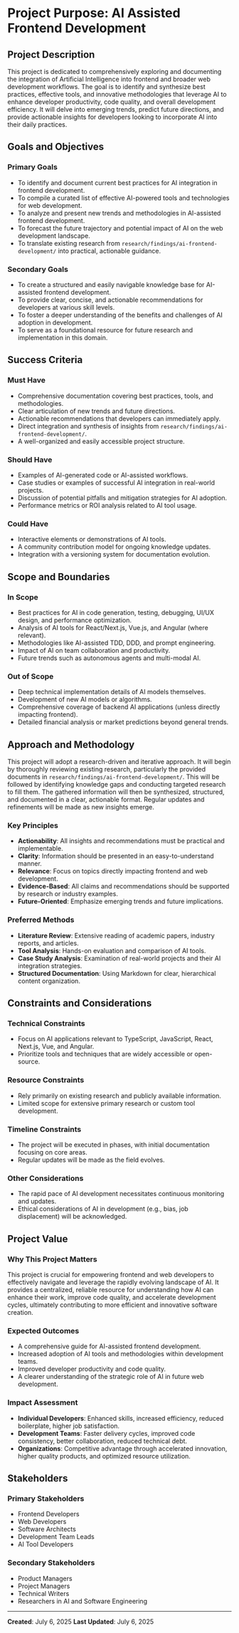 # Project Purpose: AI Assisted Frontend Development

## Project Description

This project is dedicated to comprehensively exploring and documenting the integration of Artificial Intelligence into frontend and broader web development workflows. The goal is to identify and synthesize best practices, effective tools, and innovative methodologies that leverage AI to enhance developer productivity, code quality, and overall development efficiency. It will delve into emerging trends, predict future directions, and provide actionable insights for developers looking to incorporate AI into their daily practices.

## Goals and Objectives

### Primary Goals
- To identify and document current best practices for AI integration in frontend development.
- To compile a curated list of effective AI-powered tools and technologies for web development.
- To analyze and present new trends and methodologies in AI-assisted frontend development.
- To forecast the future trajectory and potential impact of AI on the web development landscape.
- To translate existing research from `research/findings/ai-frontend-development/` into practical, actionable guidance.

### Secondary Goals
- To create a structured and easily navigable knowledge base for AI-assisted frontend development.
- To provide clear, concise, and actionable recommendations for developers at various skill levels.
- To foster a deeper understanding of the benefits and challenges of AI adoption in development.
- To serve as a foundational resource for future research and implementation in this domain.

## Success Criteria

### Must Have
- Comprehensive documentation covering best practices, tools, and methodologies.
- Clear articulation of new trends and future directions.
- Actionable recommendations that developers can immediately apply.
- Direct integration and synthesis of insights from `research/findings/ai-frontend-development/`.
- A well-organized and easily accessible project structure.

### Should Have
- Examples of AI-generated code or AI-assisted workflows.
- Case studies or examples of successful AI integration in real-world projects.
- Discussion of potential pitfalls and mitigation strategies for AI adoption.
- Performance metrics or ROI analysis related to AI tool usage.

### Could Have
- Interactive elements or demonstrations of AI tools.
- A community contribution model for ongoing knowledge updates.
- Integration with a versioning system for documentation evolution.

## Scope and Boundaries

### In Scope
- Best practices for AI in code generation, testing, debugging, UI/UX design, and performance optimization.
- Analysis of AI tools for React/Next.js, Vue.js, and Angular (where relevant).
- Methodologies like AI-assisted TDD, DDD, and prompt engineering.
- Impact of AI on team collaboration and productivity.
- Future trends such as autonomous agents and multi-modal AI.

### Out of Scope
- Deep technical implementation details of AI models themselves.
- Development of new AI models or algorithms.
- Comprehensive coverage of backend AI applications (unless directly impacting frontend).
- Detailed financial analysis or market predictions beyond general trends.

## Approach and Methodology

This project will adopt a research-driven and iterative approach. It will begin by thoroughly reviewing existing research, particularly the provided documents in `research/findings/ai-frontend-development/`. This will be followed by identifying knowledge gaps and conducting targeted research to fill them. The gathered information will then be synthesized, structured, and documented in a clear, actionable format. Regular updates and refinements will be made as new insights emerge.

### Key Principles
- **Actionability**: All insights and recommendations must be practical and implementable.
- **Clarity**: Information should be presented in an easy-to-understand manner.
- **Relevance**: Focus on topics directly impacting frontend and web development.
- **Evidence-Based**: All claims and recommendations should be supported by research or industry examples.
- **Future-Oriented**: Emphasize emerging trends and future implications.

### Preferred Methods
- **Literature Review**: Extensive reading of academic papers, industry reports, and articles.
- **Tool Analysis**: Hands-on evaluation and comparison of AI tools.
- **Case Study Analysis**: Examination of real-world projects and their AI integration strategies.
- **Structured Documentation**: Using Markdown for clear, hierarchical content organization.

## Constraints and Considerations

### Technical Constraints
- Focus on AI applications relevant to TypeScript, JavaScript, React, Next.js, Vue, and Angular.
- Prioritize tools and techniques that are widely accessible or open-source.

### Resource Constraints
- Rely primarily on existing research and publicly available information.
- Limited scope for extensive primary research or custom tool development.

### Timeline Constraints
- The project will be executed in phases, with initial documentation focusing on core areas.
- Regular updates will be made as the field evolves.

### Other Considerations
- The rapid pace of AI development necessitates continuous monitoring and updates.
- Ethical considerations of AI in development (e.g., bias, job displacement) will be acknowledged.

## Project Value

### Why This Project Matters
This project is crucial for empowering frontend and web developers to effectively navigate and leverage the rapidly evolving landscape of AI. It provides a centralized, reliable resource for understanding how AI can enhance their work, improve code quality, and accelerate development cycles, ultimately contributing to more efficient and innovative software creation.

### Expected Outcomes
- A comprehensive guide for AI-assisted frontend development.
- Increased adoption of AI tools and methodologies within development teams.
- Improved developer productivity and code quality.
- A clearer understanding of the strategic role of AI in future web development.

### Impact Assessment
- **Individual Developers**: Enhanced skills, increased efficiency, reduced boilerplate, higher job satisfaction.
- **Development Teams**: Faster delivery cycles, improved code consistency, better collaboration, reduced technical debt.
- **Organizations**: Competitive advantage through accelerated innovation, higher quality products, and optimized resource utilization.

## Stakeholders

### Primary Stakeholders
- Frontend Developers
- Web Developers
- Software Architects
- Development Team Leads
- AI Tool Developers

### Secondary Stakeholders
- Product Managers
- Project Managers
- Technical Writers
- Researchers in AI and Software Engineering

---

**Created**: July 6, 2025
**Last Updated**: July 6, 2025